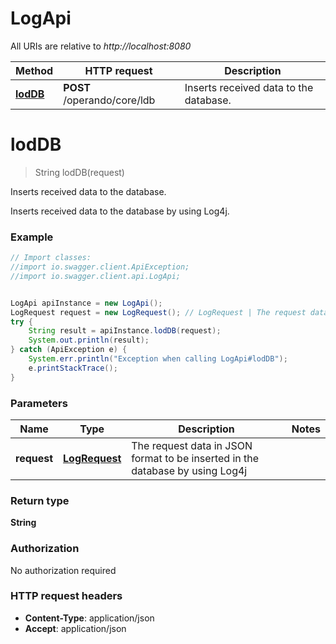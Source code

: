# LogApi

All URIs are relative to *http://localhost:8080*

Method | HTTP request | Description
------------- | ------------- | -------------
[**lodDB**](LogApi.md#lodDB) | **POST** /operando/core/ldb | Inserts received data to the database.


<a name="lodDB"></a>
# **lodDB**
> String lodDB(request)

Inserts received data to the database.

Inserts received data to the database by using Log4j.

### Example
```java
// Import classes:
//import io.swagger.client.ApiException;
//import io.swagger.client.api.LogApi;


LogApi apiInstance = new LogApi();
LogRequest request = new LogRequest(); // LogRequest | The request data in JSON format to be inserted in the database by using Log4j
try {
    String result = apiInstance.lodDB(request);
    System.out.println(result);
} catch (ApiException e) {
    System.err.println("Exception when calling LogApi#lodDB");
    e.printStackTrace();
}
```

### Parameters

Name | Type | Description  | Notes
------------- | ------------- | ------------- | -------------
 **request** | [**LogRequest**](LogRequest.md)| The request data in JSON format to be inserted in the database by using Log4j |

### Return type

**String**

### Authorization

No authorization required

### HTTP request headers

 - **Content-Type**: application/json
 - **Accept**: application/json

